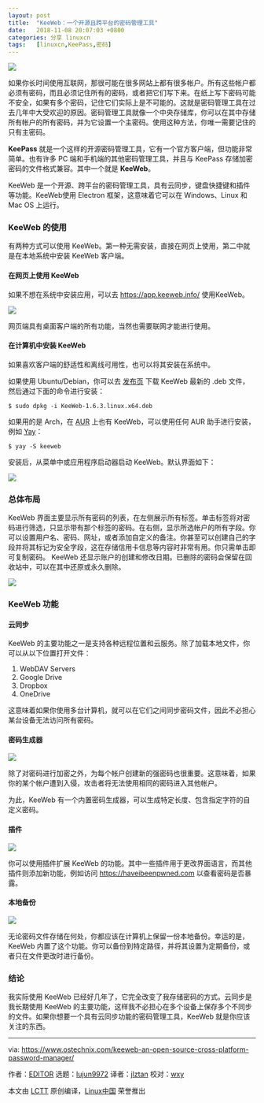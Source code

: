 ```yaml
---
layout: post
title:	"KeeWeb：一个开源且跨平台的密码管理工具"
date:	2018-11-08 20:07:03 +0800 
categories:	分享 linuxcn 
tags:	[linuxcn,KeePass,密码]
---
```



![](/Asserts/Images//attachment/album/201811/08/200706kfqvvq1ju1w1htjj.png)


如果你长时间使用互联网，那很可能在很多网站上都有很多帐户。所有这些帐户都必须有密码，而且必须记住所有的密码，或者把它们写下来。在纸上写下密码可能不安全，如果有多个密码，记住它们实际上是不可能的。这就是密码管理工具在过去几年中大受欢迎的原因。密码管理工具就像一个中央存储库，你可以在其中存储所有帐户的所有密码，并为它设置一个主密码。使用这种方法，你唯一需要记住的只有主密码。


**KeePass** 就是一个这样的开源密码管理工具，它有一个官方客户端，但功能非常简单。也有许多 PC 端和手机端的其他密码管理工具，并且与 KeePass 存储加密密码的文件格式兼容。其中一个就是 **KeeWeb**。


KeeWeb 是一个开源、跨平台的密码管理工具，具有云同步，键盘快捷键和插件等功能。KeeWeb使用 Electron 框架，这意味着它可以在 Windows、Linux 和 Mac OS 上运行。


### KeeWeb 的使用


有两种方式可以使用 KeeWeb。第一种无需安装，直接在网页上使用，第二中就是在本地系统中安装 KeeWeb 客户端。


#### 在网页上使用 KeeWeb


如果不想在系统中安装应用，可以去 <https://app.keeweb.info/> 使用KeeWeb。


![](/Asserts/Images//attachment/album/201811/08/200707gt1saxg0nfgann1n.png)


网页端具有桌面客户端的所有功能，当然也需要联网才能进行使用。


#### 在计算机中安装 KeeWeb


如果喜欢客户端的舒适性和离线可用性，也可以将其安装在系统中。


如果使用 Ubuntu/Debian，你可以去 [发布页](https://github.com/keeweb/keeweb/releases/latest) 下载 KeeWeb 最新的 .deb 文件，然后通过下面的命令进行安装：



```
$ sudo dpkg -i KeeWeb-1.6.3.linux.x64.deb
```

如果用的是 Arch，在 [AUR](https://aur.archlinux.org/packages/keeweb/) 上也有 KeeWeb，可以使用任何 AUR 助手进行安装，例如 [Yay](https://www.ostechnix.com/yay-found-yet-another-reliable-aur-helper/)：



```
$ yay -S keeweb
```

安装后，从菜单中或应用程序启动器启动 KeeWeb。默认界面如下：


![](/Asserts/Images//attachment/album/201811/08/200708kzkdfrlrlbfkrl88.png)


### 总体布局


KeeWeb 界面主要显示所有密码的列表，在左侧展示所有标签。单击标签将对密码进行筛选，只显示带有那个标签的密码。在右侧，显示所选帐户的所有字段。你可以设置用户名、密码、网址，或者添加自定义的备注。你甚至可以创建自己的字段并将其标记为安全字段，这在存储信用卡信息等内容时非常有用。你只需单击即可复制密码。 KeeWeb 还显示账户的创建和修改日期。已删除的密码会保留在回收站中，可以在其中还原或永久删除。


![](/Asserts/Images//attachment/album/201811/08/200709q6ivjki9jp6jjops.png)


### KeeWeb 功能


#### 云同步


KeeWeb 的主要功能之一是支持各种远程位置和云服务。除了加载本地文件，你可以从以下位置打开文件：


1. WebDAV Servers
2. Google Drive
3. Dropbox
4. OneDrive


这意味着如果你使用多台计算机，就可以在它们之间同步密码文件，因此不必担心某台设备无法访问所有密码。


#### 密码生成器


![](/Asserts/Images//attachment/album/201811/08/200710r77ls0gso28wtwz0.png)


除了对密码进行加密之外，为每个帐户创建新的强密码也很重要。这意味着，如果你的某个帐户遭到入侵，攻击者将无法使用相同的密码进入其他帐户。


为此，KeeWeb 有一个内置密码生成器，可以生成特定长度、包含指定字符的自定义密码。


#### 插件


![](/Asserts/Images//attachment/album/201811/08/200711aazc3raprwxk3jrj.png)


你可以使用插件扩展 KeeWeb 的功能。其中一些插件用于更改界面语言，而其他插件则添加新功能，例如访问 <https://haveibeenpwned.com> 以查看密码是否暴露。


#### 本地备份


![](/Asserts/Images//attachment/album/201811/08/200712usbshy75n7d777iy.png)


无论密码文件存储在何处，你都应该在计算机上保留一份本地备份。幸运的是，KeeWeb 内置了这个功能。你可以备份到特定路径，并将其设置为定期备份，或者只在文件更改时进行备份。


### 结论


我实际使用 KeeWeb 已经好几年了，它完全改变了我存储密码的方式。云同步是我长期使用 KeeWeb 的主要功能，这样我不必担心在多个设备上保存多个不同步的文件。如果你想要一个具有云同步功能的密码管理工具，KeeWeb 就是你应该关注的东西。




---


via: <https://www.ostechnix.com/keeweb-an-open-source-cross-platform-password-manager/>


作者：[EDITOR](https://www.ostechnix.com/author/editor/) 选题：[lujun9972](https://github.com/lujun9972) 译者：[jlztan](https://github.com/jlztan) 校对：[wxy](https://github.com/wxy)


本文由 [LCTT](https://github.com/LCTT/TranslateProject) 原创编译，[Linux中国](https://linux.cn/) 荣誉推出

